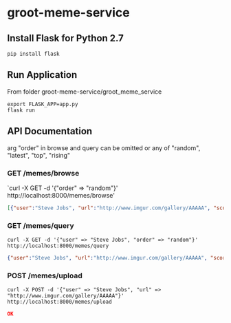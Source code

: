 # groot-meme-service

## Install Flask for Python 2.7
```
pip install flask
```

## Run Application
From folder groot-meme-service/groot_meme_service
```
export FLASK_APP=app.py
flask run
```

## API Documentation
arg "order" in browse and query can be omitted or any of "random", "latest", "top", "rising"

### GET /memes/browse
`curl -X GET -d '{"order" => "random"}' http://localhost:8000/memes/browse'
```json
[{"user":"Steve Jobs", "url":"http://www.imgur.com/gallery/AAAAA", "score":0, "title":"Oranges"}]
```

### GET /memes/query
`curl -X GET -d '{"user" => "Steve Jobs", "order" => "random"}' http://localhost:8000/memes/query`
```json
{"user":"Steve Jobs", "url":"http://www.imgur.com/gallery/AAAAA", "score":0, "title":"Oranges"}
```

### POST /memes/upload
`curl -X POST -d '{"user" => "Steve Jobs", "url" => "http://www.imgur.com/gallery/AAAAA"}' http://localhost:8000/memes/upload`
```json
OK
```
